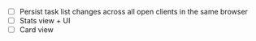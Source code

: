 - [ ] Persist task list changes across all open clients in the same browser
- [ ] Stats view + UI
- [ ] Card view